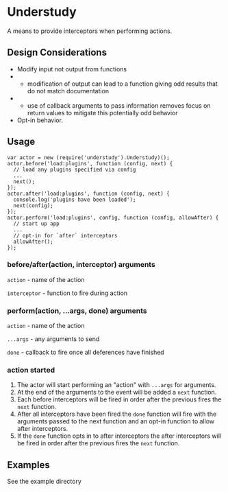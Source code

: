 # Understudy

A means to provide interceptors when performing actions.

## Design Considerations

 * Modify input not output from functions
 * * modification of output can lead to a function giving odd results that do not match documentation
 * * use of callback arguments to pass information removes focus on return values to mitigate this potentially odd behavior
 * Opt-in behavior.

## Usage

```
var actor = new (require('understudy').Understudy)();
actor.before('load:plugins', function (config, next) {
  // load any plugins specified via config
  ...
  next();
});
actor.after('load:plugins', function (config, next) {
  console.log('plugins have been loaded');
  next(config);
});
actor.perform('load:plugins', config, function (config, allowAfter) {
  // start up app
  ...
  // opt-in for `after` interceptors
  allowAfter();
});
```

### before/after(action, interceptor) arguments

`action` - name of the action

`interceptor` - function to fire during action

### perform(action, ...args, done) arguments

`action` - name of the action

`...args` - any arguments to send

`done` - callback to fire once all deferences have finished

### action started

1. The actor will start performing an "action" with `...args` for arguments.
2. At the end of the arguments to the event will be added a `next` function.
3. Each before interceptors will be fired in order after the previous fires the `next` function.
4. After all interceptors have been fired the `done` function will fire with the arguments passed to the next function and an opt-in function to allow after interceptors.
5. If the `done` function opts in to after interceptors the after interceptors will be fired in order after the previous fires the `next` function.

## Examples

See the example directory
